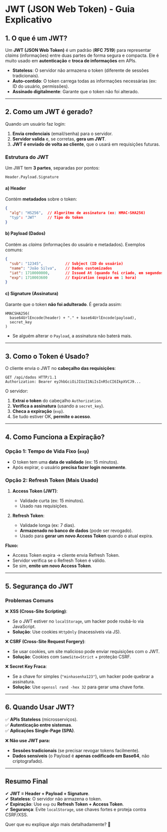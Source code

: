 # **JWT (JSON Web Token) - Guia Explicativo**  

## **1. O que é um JWT?**  
Um **JWT (JSON Web Token)** é um padrão (**RFC 7519**) para representar *claims* (informações) entre duas partes de forma segura e compacta. Ele é muito usado em **autenticação** e **troca de informações** em APIs.  

- **Stateless**: O servidor não armazena o token (diferente de sessões tradicionais).  
- **Auto-contido**: O token carrega todas as informações necessárias (ex: ID do usuário, permissões).  
- **Assinado digitalmente**: Garante que o token não foi alterado.  

---

## **2. Como um JWT é gerado?**  
Quando um usuário faz login:  

1. **Envia credenciais** (email/senha) para o servidor.  
2. **Servidor valida** e, se corretas, **gera um JWT**.  
3. **JWT é enviado de volta ao cliente**, que o usará em requisições futuras.  

### **Estrutura do JWT**  
Um JWT tem **3 partes**, separadas por pontos:  

```
Header.Payload.Signature
```  

#### **a) Header**  
Contém **metadados** sobre o token:  
```json
{
  "alg": "HS256",  // Algoritmo de assinatura (ex: HMAC-SHA256)
  "typ": "JWT"     // Tipo do token
}
```  

#### **b) Payload (Dados)**  
Contém as *claims* (informações do usuário e metadados). Exemplos comuns:  
```json
{
  "sub": "12345",          // Subject (ID do usuário)
  "name": "João Silva",    // Dados customizados
  "iat": 1710000000,       // Issued At (quando foi criado, em segundos Unix)
  "exp": 1710003600        // Expiration (expira em 1 hora)
}
```  

#### **c) Signature (Assinatura)**  
Garante que o token **não foi adulterado**. É gerada assim:  
```
HMACSHA256(
  base64UrlEncode(header) + "." + base64UrlEncode(payload),
  secret_key
)
```  
- Se alguém alterar o `Payload`, a assinatura não baterá mais.  

---

## **3. Como o Token é Usado?**  
O cliente envia o JWT no **cabeçalho das requisições**:  
```http
GET /api/dados HTTP/1.1
Authorization: Bearer eyJhbGciOiJIUzI1NiIsInR5cCI6IkpXVCJ9...
```  

O servidor:  
1. **Extrai o token** do cabeçalho `Authorization`.  
2. **Verifica a assinatura** (usando a `secret_key`).  
3. **Checa a expiração** (`exp`).  
4. Se tudo estiver OK, **permite o acesso**.  

---

## **4. Como Funciona a Expiração?**  
### **Opção 1: Tempo de Vida Fixo (`exp`)**  
- O token tem uma **data de validade** (ex: 15 minutos).  
- Após expirar, o usuário **precisa fazer login novamente**.  

### **Opção 2: Refresh Token (Mais Usado)**  
1. **Access Token (JWT)**:  
   - Validade curta (ex: 15 minutos).  
   - Usado nas requisições.  

2. **Refresh Token**:  
   - Validade longa (ex: 7 dias).  
   - **Armazenado no banco de dados** (pode ser revogado).  
   - Usado para **gerar um novo Access Token** quando o atual expira.  

**Fluxo:**  
- Access Token expira → cliente envia Refresh Token.  
- Servidor verifica se o Refresh Token é válido.  
- Se sim, **emite um novo Access Token**.  

---

## **5. Segurança do JWT**  
### **Problemas Comuns**  
❌ **XSS (Cross-Site Scripting)**:  
   - Se o JWT estiver no `localStorage`, um hacker pode roubá-lo via JavaScript.  
   - **Solução**: Use cookies `HttpOnly` (inacessíveis via JS).  

❌ **CSRF (Cross-Site Request Forgery)**:  
   - Se usar cookies, um site malicioso pode enviar requisições com o JWT.  
   - **Solução**: Cookies com `SameSite=Strict` + proteção CSRF.  

❌ **Secret Key Fraca**:  
   - Se a chave for simples (`"minhasenha123"`), um hacker pode quebrar a assinatura.  
   - **Solução**: Use `openssl rand -hex 32` para gerar uma chave forte.  

---

## **6. Quando Usar JWT?**  
✅ **APIs Stateless** (microsserviços).  
✅ **Autenticação entre sistemas**.  
✅ **Aplicações Single-Page (SPA)**.  

❌ **Não use JWT para:**  
- **Sessões tradicionais** (se precisar revogar tokens facilmente).  
- **Dados sensíveis** (o Payload é **apenas codificado em Base64**, não criptografado).  

---

## **Resumo Final**  
✔ **JWT = Header + Payload + Signature**.  
✔ **Stateless**: O servidor não armazena o token.  
✔ **Expiração**: Use `exp` ou **Refresh Token + Access Token**.  
✔ **Segurança**: Evite `localStorage`, use chaves fortes e proteja contra CSRF/XSS.  

Quer que eu explique algo mais detalhadamente? 🚀
